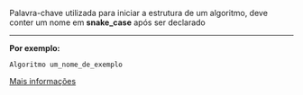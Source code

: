 Palavra-chave utilizada para iniciar
a estrutura de um algoritmo,
deve conter um nome em **snake_case** após ser declarado

---

**Por exemplo:**

```
Algoritmo um_nome_de_exemplo
```

[Mais informações](./documentação#algoritmo)
